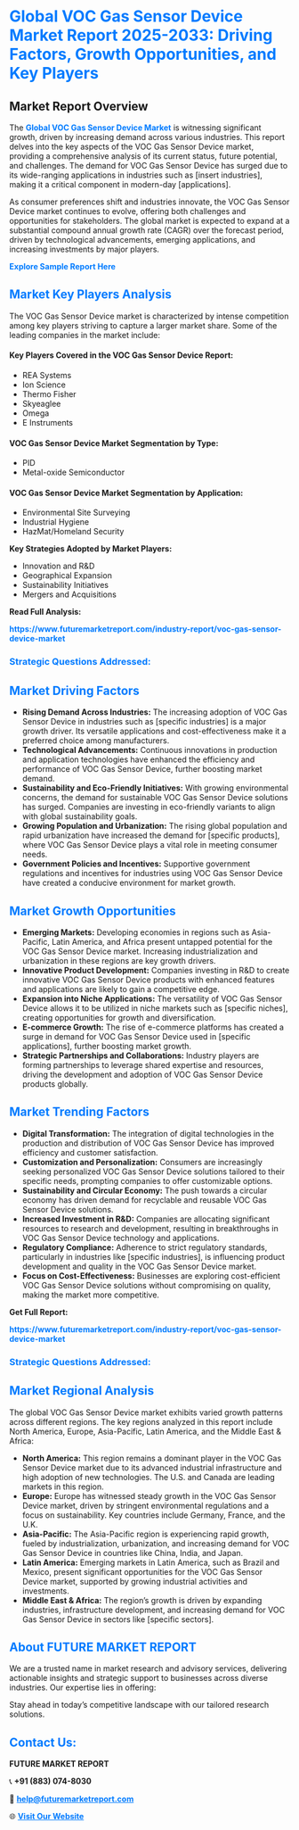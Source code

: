 <h1 style="color: #007BFF;">Global VOC Gas Sensor Device Market Report 2025-2033: Driving Factors, Growth Opportunities, and Key Players</h1>

<section id="overview">
<h2>Market Report Overview</h2>
<p>The <a href="https://www.futuremarketreport.com/industry-report/voc-gas-sensor-device-market" style="color: #007BFF; text-decoration: none;"><strong>Global VOC Gas Sensor Device Market</strong></a> is witnessing significant growth, driven by increasing demand across various industries. This report delves into the key aspects of the VOC Gas Sensor Device market, providing a comprehensive analysis of its current status, future potential, and challenges. The demand for VOC Gas Sensor Device has surged due to its wide-ranging applications in industries such as [insert industries], making it a critical component in modern-day [applications].</p>
<p>As consumer preferences shift and industries innovate, the VOC Gas Sensor Device market continues to evolve, offering both challenges and opportunities for stakeholders. The global market is expected to expand at a substantial compound annual growth rate (CAGR) over the forecast period, driven by technological advancements, emerging applications, and increasing investments by major players.</p>
</section>

<section id="overview">
<p><a href="https://www.futuremarketreport.com/request-sample/reportId=41843" style="color: #007BFF; text-decoration: none;"><strong>Explore Sample Report Here</strong></a></p>
</section>

<section id="key-players">
<h2 style="color: #007BFF;">Market Key Players Analysis</h2>
<p>The VOC Gas Sensor Device market is characterized by intense competition among key players striving to capture a larger market share. Some of the leading companies in the market include:</p>
<h4>Key Players Covered in the VOC Gas Sensor Device Report:</h4>
<ul><li>REA Systems</li><li>Ion Science</li><li>Thermo Fisher</li><li>Skyeaglee</li><li>Omega</li><li>E Instruments</li></ul>
<h4>VOC Gas Sensor Device Market Segmentation by Type:</h4>
<ul><li>PID</li><li>Metal-oxide Semiconductor</li></ul>

<h4>VOC Gas Sensor Device Market Segmentation by Application:</h4>
<ul><li>Environmental Site Surveying</li><li>Industrial Hygiene</li><li>HazMat/Homeland Security</li></ul>
<p><strong>Key Strategies Adopted by Market Players:</strong></p>
<ul>
<li>Innovation and R&D</li>
<li>Geographical Expansion</li>
<li>Sustainability Initiatives</li>
<li>Mergers and Acquisitions</li>
</ul>
</section>

<section>
<p><strong>Read Full Analysis: </strong></p><a href="https://www.futuremarketreport.com/industry-report/voc-gas-sensor-device-market" style="color: #007BFF; text-decoration: none;"><strong>https://www.futuremarketreport.com/industry-report/voc-gas-sensor-device-market</strong></a>
<h3 style="color: #007BFF;">Strategic Questions Addressed:</h3>
</section>

<section id="driving-factors">
<h2 style="color: #007BFF;">Market Driving Factors</h2>
<ul>
<li><strong>Rising Demand Across Industries:</strong> The increasing adoption of VOC Gas Sensor Device in industries such as [specific industries] is a major growth driver. Its versatile applications and cost-effectiveness make it a preferred choice among manufacturers.</li>
<li><strong>Technological Advancements:</strong> Continuous innovations in production and application technologies have enhanced the efficiency and performance of VOC Gas Sensor Device, further boosting market demand.</li>
<li><strong>Sustainability and Eco-Friendly Initiatives:</strong> With growing environmental concerns, the demand for sustainable VOC Gas Sensor Device solutions has surged. Companies are investing in eco-friendly variants to align with global sustainability goals.</li>
<li><strong>Growing Population and Urbanization:</strong> The rising global population and rapid urbanization have increased the demand for [specific products], where VOC Gas Sensor Device plays a vital role in meeting consumer needs.</li>
<li><strong>Government Policies and Incentives:</strong> Supportive government regulations and incentives for industries using VOC Gas Sensor Device have created a conducive environment for market growth.</li>
</ul>
</section>

<section id="growth-opportunities">
<h2 style="color: #007BFF;">Market Growth Opportunities</h2>
<ul>
<li><strong>Emerging Markets:</strong> Developing economies in regions such as Asia-Pacific, Latin America, and Africa present untapped potential for the VOC Gas Sensor Device market. Increasing industrialization and urbanization in these regions are key growth drivers.</li>
<li><strong>Innovative Product Development:</strong> Companies investing in R&D to create innovative VOC Gas Sensor Device products with enhanced features and applications are likely to gain a competitive edge.</li>
<li><strong>Expansion into Niche Applications:</strong> The versatility of VOC Gas Sensor Device allows it to be utilized in niche markets such as [specific niches], creating opportunities for growth and diversification.</li>
<li><strong>E-commerce Growth:</strong> The rise of e-commerce platforms has created a surge in demand for VOC Gas Sensor Device used in [specific applications], further boosting market growth.</li>
<li><strong>Strategic Partnerships and Collaborations:</strong> Industry players are forming partnerships to leverage shared expertise and resources, driving the development and adoption of VOC Gas Sensor Device products globally.</li>
</ul>
</section>

<section id="trending-factors">
<h2 style="color: #007BFF;">Market Trending Factors</h2>
<ul>
<li><strong>Digital Transformation:</strong> The integration of digital technologies in the production and distribution of VOC Gas Sensor Device has improved efficiency and customer satisfaction.</li>
<li><strong>Customization and Personalization:</strong> Consumers are increasingly seeking personalized VOC Gas Sensor Device solutions tailored to their specific needs, prompting companies to offer customizable options.</li>
<li><strong>Sustainability and Circular Economy:</strong> The push towards a circular economy has driven demand for recyclable and reusable VOC Gas Sensor Device solutions.</li>
<li><strong>Increased Investment in R&D:</strong> Companies are allocating significant resources to research and development, resulting in breakthroughs in VOC Gas Sensor Device technology and applications.</li>
<li><strong>Regulatory Compliance:</strong> Adherence to strict regulatory standards, particularly in industries like [specific industries], is influencing product development and quality in the VOC Gas Sensor Device market.</li>
<li><strong>Focus on Cost-Effectiveness:</strong> Businesses are exploring cost-efficient VOC Gas Sensor Device solutions without compromising on quality, making the market more competitive.</li>
</ul>
</section>

<section>
<p><strong>Get Full Report: </strong></p><a href="https://www.futuremarketreport.com/industry-report/voc-gas-sensor-device-market" style="color: #007BFF; text-decoration: none;"><strong>https://www.futuremarketreport.com/industry-report/voc-gas-sensor-device-market</strong></a>
<h3 style="color: #007BFF;">Strategic Questions Addressed:</h3>
</section>


<section id="regional-analysis">
<h2 style="color: #007BFF;">Market Regional Analysis</h2>
<p>The global VOC Gas Sensor Device market exhibits varied growth patterns across different regions. The key regions analyzed in this report include North America, Europe, Asia-Pacific, Latin America, and the Middle East & Africa:</p>
<ul>
<li><strong>North America:</strong> This region remains a dominant player in the VOC Gas Sensor Device market due to its advanced industrial infrastructure and high adoption of new technologies. The U.S. and Canada are leading markets in this region.</li>
<li><strong>Europe:</strong> Europe has witnessed steady growth in the VOC Gas Sensor Device market, driven by stringent environmental regulations and a focus on sustainability. Key countries include Germany, France, and the U.K.</li>
<li><strong>Asia-Pacific:</strong> The Asia-Pacific region is experiencing rapid growth, fueled by industrialization, urbanization, and increasing demand for VOC Gas Sensor Device in countries like China, India, and Japan.</li>
<li><strong>Latin America:</strong> Emerging markets in Latin America, such as Brazil and Mexico, present significant opportunities for the VOC Gas Sensor Device market, supported by growing industrial activities and investments.</li>
<li><strong>Middle East & Africa:</strong> The region’s growth is driven by expanding industries, infrastructure development, and increasing demand for VOC Gas Sensor Device in sectors like [specific sectors].</li>
</ul>
</section>

<footer>
<h2 style="color: #007BFF;">About FUTURE MARKET REPORT</h2>
<p>We are a trusted name in market research and advisory services, delivering actionable insights and strategic support to businesses across diverse industries. Our expertise lies in offering:</p>

<p>Stay ahead in today’s competitive landscape with our tailored research solutions.</p>

<h2 style="color: #007BFF;">Contact Us:</h2>
<p><strong>FUTURE MARKET REPORT</strong></p>
<p>📞 <strong>+91 (883) 074-8030</strong></p>
<p>📧 <strong><a href="mailto:help@futuremarketreport.com" style="color: #007BFF;">help@futuremarketreport.com</a></strong></p>
<p>🌐 <strong><a href="https://www.futuremarketreport.com/" style="color: #007BFF;">Visit Our Website</a></strong></p>
</footer>